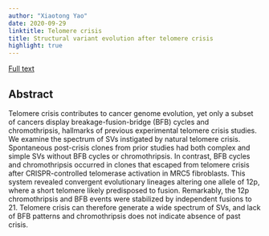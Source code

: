 ```yaml
---
author: "Xiaotong Yao"
date: 2020-09-29
linktitle: Telomere crisis
title: Structural variant evolution after telomere crisis
highlight: true
---
```


[Full text](https://www.biorxiv.org/content/10.1101/2020.09.29.318436v1)

## **Abstract**
Telomere crisis contributes to cancer genome evolution, yet only a subset of cancers display breakage-fusion-bridge (BFB) cycles and chromothripsis, hallmarks of previous experimental telomere crisis studies. We examine the spectrum of SVs instigated by natural telomere crisis. Spontaneous post-crisis clones from prior studies had both complex and simple SVs without BFB cycles or chromothripsis. In contrast, BFB cycles and chromothripsis occurred in clones that escaped from telomere crisis after CRISPR-controlled telomerase activation in MRC5 fibroblasts. This system revealed convergent evolutionary lineages altering one allele of 12p, where a short telomere likely predisposed to fusion. Remarkably, the 12p chromothripsis and BFB events were stabilized by independent fusions to 21. Telomere crisis can therefore generate a wide spectrum of SVs, and lack of BFB patterns and chromothripsis does not indicate absence of past crisis.